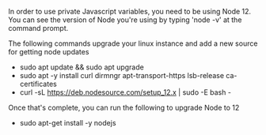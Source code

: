 In order to use private Javascript variables, you need to be using Node 12. You can see the 
version of Node you're using by typing 'node -v' at the command prompt. 

The following commands upgrade your linux instance and add a new source for getting node updates
- sudo apt update && sudo apt upgrade
- sudo apt -y install curl dirmngr apt-transport-https lsb-release ca-certificates
- curl -sL https://deb.nodesource.com/setup_12.x | sudo -E bash -

Once that's complete, you can run the following to upgrade Node to 12
- sudo apt-get install -y nodejs